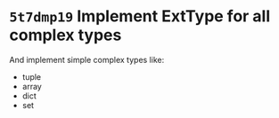 # `5t7dmp19` Implement ExtType for all complex types

And implement simple complex types like:

  - tuple
  - array
  - dict
  - set
